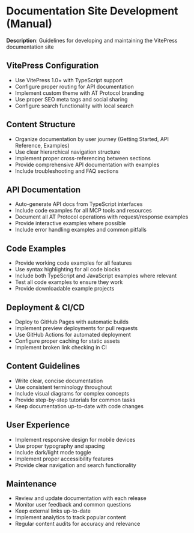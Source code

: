 # Documentation Site Development (Manual)

**Description**: Guidelines for developing and maintaining the VitePress documentation site

## VitePress Configuration
- Use VitePress 1.0+ with TypeScript support
- Configure proper routing for API documentation
- Implement custom theme with AT Protocol branding
- Use proper SEO meta tags and social sharing
- Configure search functionality with local search

## Content Structure
- Organize documentation by user journey (Getting Started, API Reference, Examples)
- Use clear hierarchical navigation structure
- Implement proper cross-referencing between sections
- Provide comprehensive API documentation with examples
- Include troubleshooting and FAQ sections

## API Documentation
- Auto-generate API docs from TypeScript interfaces
- Include code examples for all MCP tools and resources
- Document all AT Protocol operations with request/response examples
- Provide interactive examples where possible
- Include error handling examples and common pitfalls

## Code Examples
- Provide working code examples for all features
- Use syntax highlighting for all code blocks
- Include both TypeScript and JavaScript examples where relevant
- Test all code examples to ensure they work
- Provide downloadable example projects

## Deployment & CI/CD
- Deploy to GitHub Pages with automatic builds
- Implement preview deployments for pull requests
- Use GitHub Actions for automated deployment
- Configure proper caching for static assets
- Implement broken link checking in CI

## Content Guidelines
- Write clear, concise documentation
- Use consistent terminology throughout
- Include visual diagrams for complex concepts
- Provide step-by-step tutorials for common tasks
- Keep documentation up-to-date with code changes

## User Experience
- Implement responsive design for mobile devices
- Use proper typography and spacing
- Include dark/light mode toggle
- Implement proper accessibility features
- Provide clear navigation and search functionality

## Maintenance
- Review and update documentation with each release
- Monitor user feedback and common questions
- Keep external links up-to-date
- Implement analytics to track popular content
- Regular content audits for accuracy and relevance
